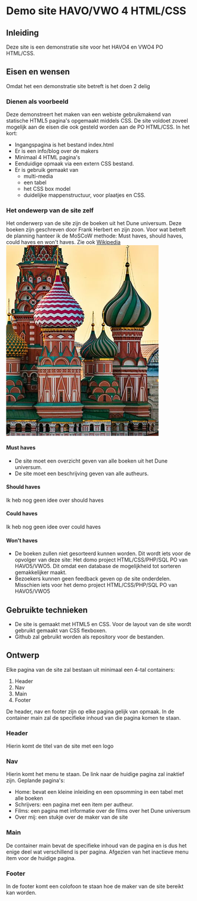 # Demo site HAVO/VWO 4 HTML/CSS
## Inleiding
Deze site is een demonstratie site voor het HAVO4 en VWO4 PO HTML/CSS.
## Eisen en wensen
Omdat het een demonstratie site betreft is het doen 2 delig
### Dienen als voorbeeld
Deze demonstreert het maken van een webiste gebruikmakend van statische HTML5 pagina's opgemaakt middels CSS. De site voldoet zoveel mogelijk aan de eisen die ook gesteld worden aan de PO HTML/CSS. In het kort:
- Ingangspagina is het bestand index.html
- Er is een info/blog over de makers
- Minimaal 4 HTML pagina's
- Eenduidige opmaak via een extern CSS bestand.
- Er is gebruik gemaakt van
  - multi-media
  - een tabel
  - het CSS box model
  - duidelijke mappenstructuur, voor plaatjes en CSS.
### Het ondewerp van de site zelf
Het onderwerp van de site zijn de boeken uit het Dune universum. Deze boeken zijn geschreven door Frank Herbert en zijn zoon. Voor wat betreft de planning hanteer ik de MoSCoW methode: Must haves, should haves, could haves en won't haves. Zie ook [Wikipedia](https://nl.wikipedia.org/wiki/MoSCoW-methode)
![MoSCoW](/assets/moscow.jpg)
#### Must haves
- De site moet een overzicht geven van alle boeken uit het Dune universum.
- De site moet een beschrijving geven van alle autheurs.
#### Should haves
Ik heb nog geen idee over should haves
#### Could haves
Ik heb nog geen idee over could haves
#### Won't haves
- De boeken zullen niet gesorteerd kunnen worden. Dit wordt iets voor de opvolger van deze site: Het domo project HTML/CSS/PHP/SQL PO van HAVO5/VWO5. Dit omdat een database de mogelijkheid tot sorteren gemakkelijker maakt.
- Bezoekers kunnen geen feedback geven op de site onderdelen. Misschien iets voor het demo project HTML/CSS/PHP/SQL PO van HAVO5/VWO5
## Gebruikte technieken
- De site is gemaakt met HTML5 en CSS. Voor de layout van de site wordt gebruikt gemaakt van CSS flexboxen.
- Github zal gebruikt worden als repository voor de bestanden.
## Ontwerp
Elke pagina van de site zal bestaan uit minimaal een 4-tal containers:
1. Header
2. Nav
3. Main
4. Footer

De header, nav en footer zijn op elke pagina gelijk van opmaak. In de container main zal de specifieke inhoud van die pagina komen te staan. 
### Header
Hierin komt de titel van de site met een logo
### Nav
Hierin komt het menu te staan. De link naar de huidige pagina zal inaktief zijn. Geplande pagina's:
- Home: bevat een kleine inleiding en een opsomming in een tabel met alle boeken
- Schrijvers: een pagina met een item per autheur.
- Films: een pagina met informatie over de films over het Dune universum
- Over mij: een stukje over de maker van de site
### Main
De container main bevat de specifieke inhoud van de pagina en is dus het enige deel wat verschillend is per pagina. Afgezien van het inactieve menu item voor de huidige pagina.
### Footer
In de footer komt een colofoon te staan hoe de maker van de site bereikt kan worden.
